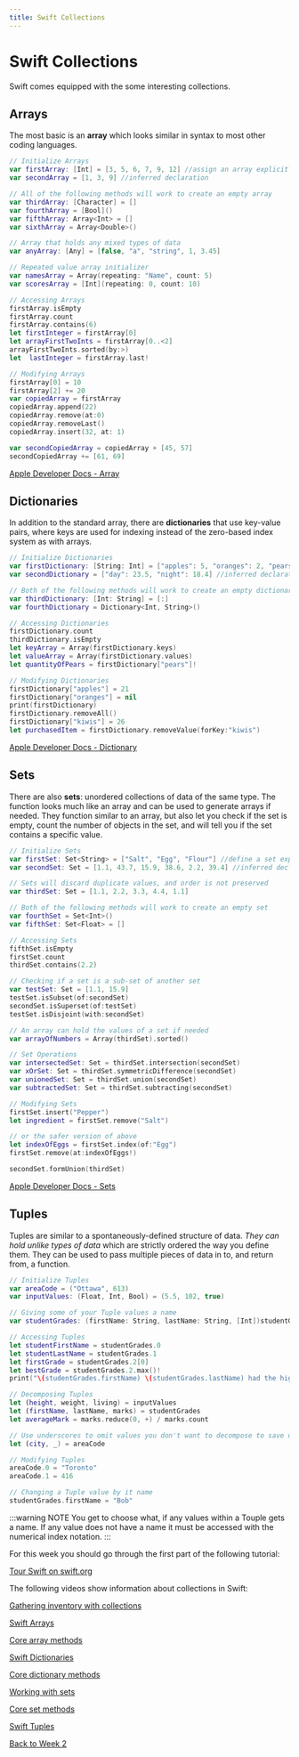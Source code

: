 ```yaml
---
title: Swift Collections
---
```


# Swift Collections

Swift comes equipped with the some interesting collections.

## Arrays

The most basic is an **array** which looks similar in syntax to most other coding languages.

```swift
// Initialize Arrays
var firstArray: [Int] = [3, 5, 6, 7, 9, 12] //assign an array explicitly
var secondArray = [1, 3, 9] //inferred declaration

// All of the following methods will work to create an empty array
var thirdArray: [Character] = []
var fourthArray = [Bool]()
var fifthArray: Array<Int> = []
var sixthArray = Array<Double>()

// Array that holds any mixed types of data
var anyArray: [Any] = [false, "a", "string", 1, 3.45]

// Repeated value array initializer
var namesArray = Array(repeating: "Name", count: 5)
var scoresArray = [Int](repeating: 0, count: 10)

// Accessing Arrays
firstArray.isEmpty
firstArray.count
firstArray.contains(6)
let firstInteger = firstArray[0]
let arrayFirstTwoInts = firstArray[0..<2]
arrayFirstTwoInts.sorted(by:>)
let  lastInteger = firstArray.last!

// Modifying Arrays
firstArray[0] = 10
firstArray[2] += 20
var copiedArray = firstArray
copiedArray.append(22)
copiedArray.remove(at:0)
copiedArray.removeLast()
copiedArray.insert(32, at: 1)

var secondCopiedArray = copiedArray + [45, 57]
secondCopiedArray += [61, 69]
```

[Apple Developer Docs - Array](https://developer.apple.com/documentation/swift/array)

## Dictionaries

In addition to the standard array, there are **dictionaries** that use key-value pairs, where keys are used for indexing instead of the zero-based index system as with arrays.

```swift
// Initialize Dictionaries
var firstDictionary: [String: Int] = ["apples": 5, "oranges": 2, "pears": 4] //assign a dictionary explictly
var secondDictionary = ["day": 23.5, "night": 18.4] //inferred declaration

// Both of the following methods will work to create an empty dictionary
var thirdDictionary: [Int: String] = [:]
var fourthDictionary = Dictionary<Int, String>()

// Accessing Dictionaries
firstDictionary.count
thirdDictionary.isEmpty
let keyArray = Array(firstDictionary.keys)
let valueArray = Array(firstDictionary.values)
let quantityOfPears = firstDictionary["pears"]!

// Modifying Dictionaries
firstDictionary["apples"] = 21
firstDictionary["oranges"] = nil
print(firstDictionary)
firstDictionary.removeAll()
firstDictionary["kiwis"] = 26
let purchasedItem = firstDictionary.removeValue(forKey:"kiwis")
```

[Apple Developer Docs - Dictionary](https://developer.apple.com/documentation/swift/dictionary)

## Sets

There are also **sets**: unordered collections of data of the same type. The function looks much like an array and can be used to generate arrays if needed. They function similar to an array, but also let you check if the set is empty, count the number of objects in the set, and will tell you if the set contains a specific value.

```swift
// Initialize Sets
var firstSet: Set<String> = ["Salt", "Egg", "Flour"] //define a set explicitly
var secondSet: Set = [1.1, 43.7, 15.9, 38.6, 2.2, 39.4] //inferred declaration

// Sets will discard duplicate values, and order is not preserved
var thirdSet: Set = [1.1, 2.2, 3.3, 4.4, 1.1]

// Both of the following methods will work to create an empty set
var fourthSet = Set<Int>()
var fifthSet: Set<Float> = []

// Accessing Sets
fifthSet.isEmpty
firstSet.count
thirdSet.contains(2.2)

// Checking if a set is a sub-set of another set
var testSet: Set = [1.1, 15.9]
testSet.isSubset(of:secondSet)
secondSet.isSuperset(of:testSet)
testSet.isDisjoint(with:secondSet)

// An array can hold the values of a set if needed
var arrayOfNumbers = Array(thirdSet).sorted()

// Set Operations
var intersectedSet: Set = thirdSet.intersection(secondSet)
var xOrSet: Set = thirdSet.symmetricDifference(secondSet)
var unionedSet: Set = thirdSet.union(secondSet)
var subtractedSet: Set = thirdSet.subtracting(secondSet)

// Modifying Sets
firstSet.insert("Pepper")
let ingredient = firstSet.remove("Salt")

// or the safer version of above
let indexOfEggs = firstSet.index(of:"Egg")
firstSet.remove(at:indexOfEggs!)

secondSet.formUnion(thirdSet)
```

[Apple Developer Docs - Sets](https://developer.apple.com/documentation/swift/set)

## Tuples

Tuples are similar to a spontaneously-defined structure of data. *They can hold unlike types of data* which are strictly ordered the way you define them. They can be used to pass multiple pieces of data in to, and return from, a function.

```swift
// Initialize Tuples
var areaCode = ("Ottawa", 613)
var inputValues: (Float, Int, Bool) = (5.5, 102, true)

// Giving some of your Tuple values a name
var studentGrades: (firstName: String, lastName: String, [Int])studentGrades = ("Jon", "Doe", [88, 98, 90])

// Accessing Tuples
let studentFirstName = studentGrades.0
let studentLastName = studentGrades.1
let firstGrade = studentGrades.2[0]
let bestGrade = studentGrades.2.max()!
print("\(studentGrades.firstName) \(studentGrades.lastName) had the highest mark with \(bestGrade)%")

// Decomposing Tuples
let (height, weight, living) = inputValues
let (firstName, lastName, marks) = studentGrades
let averageMark = marks.reduce(0, +) / marks.count

// Use underscores to omit values you don't want to decompose to save on processing
let (city, _) = areaCode

// Modifying Tuples
areaCode.0 = "Toronto"
areaCode.1 = 416

// Changing a Tuple value by it name 
studentGrades.firstName = "Bob"
```

:::warning NOTE
You get to choose what, if any values within a Touple gets a name. If any value does not have a name it must be accessed with the numerical index notation.
:::

For this week you should go through the first part of the following tutorial:

[Tour Swift on swift.org](https://docs.swift.org/swift-book/GuidedTour/GuidedTour.html)


The following videos show information about collections in Swift:

[Gathering inventory with collections <Badge text='Linkedin Learning'/>](https://www.linkedin.com/learning/swift-5-essential-training/gathering-inventory-with-collections?u=2199673)

[Swift Arrays <Badge text='Linkedin Learning'/>](https://www.linkedin.com/learning/swift-5-essential-training/swift-arrays?u=2199673)

[Core array methods <Badge text='Linkedin Learning'/>](https://www.linkedin.com/learning/swift-5-essential-training/core-array-methods?u=2199673)

[Swift Dictionaries <Badge text='Linkedin Learning'/>](https://www.linkedin.com/learning/swift-5-essential-training/swift-dictionaries?u=2199673)

[Core dictionary methods <Badge text='Linkedin Learning'/>](https://www.linkedin.com/learning/swift-5-essential-training/core-dictionary-methods?u=2199673)

[Working with sets <Badge text='Linkedin Learning'/>](https://www.linkedin.com/learning/swift-5-essential-training/working-with-sets?u=2199673)

[Core set methods <Badge text='Linkedin Learning'/>](https://www.linkedin.com/learning/swift-5-essential-training/core-set-methods?u=2199673)

[Swift Tuples <Badge text='Linkedin Learning'/>](https://www.linkedin.com/learning/swift-5-essential-training/swift-tuples?u=2199673)

[Back to Week 2](./index.md#during-class)
